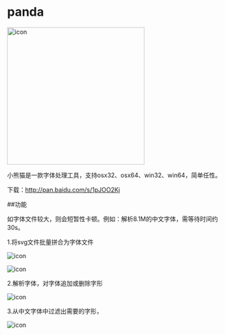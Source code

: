 # panda

<p><img src="https://raw.githubusercontent.com/stormtea123/panda/master/icon.png" alt="icon" width="320" height="320"></p>

小熊猫是一款字体处理工具，支持osx32、osx64、win32、win64，简单任性。

下载：http://pan.baidu.com/s/1pJOO2Kj

##功能

如字体文件较大，则会短暂性卡顿。例如：解析8.1M的中文字体，需等待时间约30s。

1.将svg文件批量拼合为字体文件

<p><img src="https://raw.githubusercontent.com/stormtea123/panda/master/demo/1.png" alt="icon"></p>

<p><img src="https://raw.githubusercontent.com/stormtea123/panda/master/demo/2.png" alt="icon"></p>

2.解析字体，对字体追加或删除字形

<p><img src="https://raw.githubusercontent.com/stormtea123/panda/master/demo/3.png" alt="icon"></p>

3.从中文字体中过滤出需要的字形，

<p><img src="https://raw.githubusercontent.com/stormtea123/panda/master/demo/4.png" alt="icon"></p>



